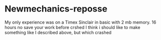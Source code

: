 # Newmechanics-reposse
My only experience was on a Timex Sinclair in basic with 2 mb memory. 16 hours no save your work before crshed
I think i should like to make something like I described above, but which crashed
